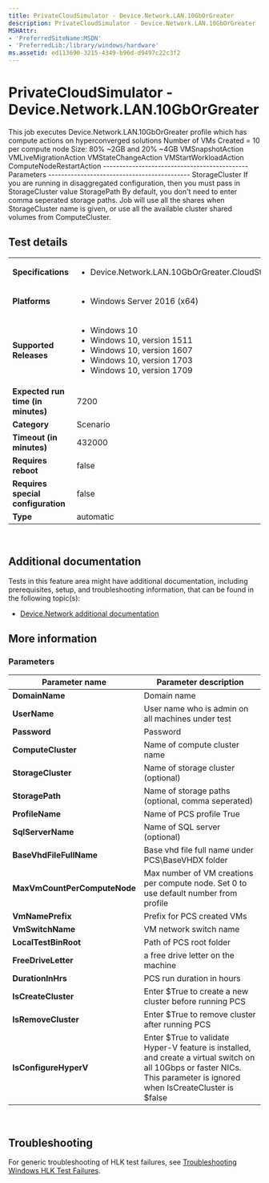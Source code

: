 ```yaml
---
title: PrivateCloudSimulator - Device.Network.LAN.10GbOrGreater
description: PrivateCloudSimulator - Device.Network.LAN.10GbOrGreater
MSHAttr:
- 'PreferredSiteName:MSDN'
- 'PreferredLib:/library/windows/hardware'
ms.assetid: ed113690-3215-4349-b96d-d9497c22c3f2
---
```


# <span id="p_hlk_test.5bcada95-9836-4c64-bcb7-298ab27382cb"></span>PrivateCloudSimulator - Device.Network.LAN.10GbOrGreater


This job executes Device.Network.LAN.10GbOrGreater profile which has compute actions on hyperconverged solutions Number of VMs Created = 10 per compute node Size: 80% ~2GB and 20% ~4GB VMSnapshotAction VMLiveMigrationAction VMStateChangeAction VMStartWorkloadAction ComputeNodeRestartAction --------------------------------------------- Parameters -------------------------------------------- StorageCluster If you are running in disaggregated configuration, then you must pass in StorageCluster value StoragePath By default, you don't need to enter comma seperated storage paths. Job will use all the shares when StorageCluster name is given, or use all the available cluster shared volumes from ComputeCluster.

## Test details
|||
|---|---|
| **Specifications**  | <ul><li>Device.Network.LAN.10GbOrGreater.CloudStress</li></ul> |  
| **Platforms**   | <ul><li>Windows Server 2016 (x64)</li></ul> |
| **Supported Releases** | <ul><li>Windows 10</li><li>Windows 10, version 1511</li><li>Windows 10, version 1607</li><li>Windows 10, version 1703</li><li>Windows 10, version 1709</li></ul> |
|**Expected run time (in minutes)**| 7200 |
|**Category**| Scenario |
|**Timeout (in minutes)**| 432000 |
|**Requires reboot**| false |
|**Requires special configuration**| false |
|**Type**| automatic |

 

## <span id="Additional_documentation"></span><span id="additional_documentation"></span><span id="ADDITIONAL_DOCUMENTATION"></span>Additional documentation


Tests in this feature area might have additional documentation, including prerequisites, setup, and troubleshooting information, that can be found in the following topic(s):

-   [Device.Network additional documentation](device-network-additional-documentation.md)

## <span id="More_information"></span><span id="more_information"></span><span id="MORE_INFORMATION"></span>More information


### <span id="Parameters"></span><span id="parameters"></span><span id="PARAMETERS"></span>Parameters

| Parameter name               | Parameter description                                                                                                                                                    |
|------------------------------|--------------------------------------------------------------------------------------------------------------------------------------------------------------------------|
| **DomainName**               | Domain name                                                                                                                                                              |
| **UserName**                 | User name who is admin on all machines under test                                                                                                                        |
| **Password**                 | Password                                                                                                                                                                 |
| **ComputeCluster**           | Name of compute cluster name                                                                                                                                             |
| **StorageCluster**           | Name of storage cluster (optional)                                                                                                                                       |
| **StoragePath**              | Name of storage paths (optional, comma seperated)                                                                                                                        |
| **ProfileName**              | Name of PCS profile True                                                                                                                                                 |
| **SqlServerName**            | Name of SQL server (optional)                                                                                                                                            |
| **BaseVhdFileFullName**      | Base vhd file full name under PCS\\BaseVHDX folder                                                                                                                       |
| **MaxVmCountPerComputeNode** | Max number of VM creations per compute node. Set 0 to use default number from profile                                                                                    |
| **VmNamePrefix**             | Prefix for PCS created VMs                                                                                                                                               |
| **VmSwitchName**             | VM network switch name                                                                                                                                                   |
| **LocalTestBinRoot**         | Path of PCS root folder                                                                                                                                                  |
| **FreeDriveLetter**          | a free drive letter on the machine                                                                                                                                       |
| **DurationInHrs**            | PCS run duration in hours                                                                                                                                                |
| **IsCreateCluster**          | Enter $True to create a new cluster before running PCS                                                                                                                   |
| **IsRemoveCluster**          | Enter $True to remove cluster after running PCS                                                                                                                          |
| **IsConfigureHyperV**        | Enter $True to validate Hyper-V feature is installed, and create a virtual switch on all 10Gbps or faster NICs. This parameter is ignored when IsCreateCluster is $false |

 

## <span id="Troubleshooting"></span><span id="troubleshooting"></span><span id="TROUBLESHOOTING"></span>Troubleshooting


For generic troubleshooting of HLK test failures, see [Troubleshooting Windows HLK Test Failures](..\user\troubleshooting-windows-hlk-test-failures.md).

 

 






